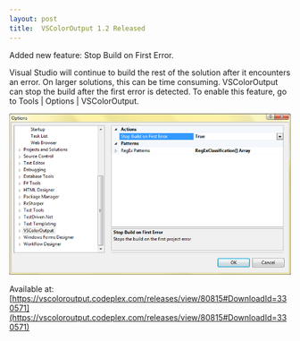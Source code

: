 ```yaml
---
layout: post
title:  VSColorOutput 1.2 Released
---
```

Added new feature: Stop Build on First Error.

Visual Studio will continue to build the rest of the solution after it encounters an error. On larger solutions, this can be time consuming. VSColorOutput can stop the build after the first error is detected. To enable this feature, go to Tools | Options | VSColorOutput.

![image](/cdn/images/blog/VSColorOput-1.2-Released_F565/image.png)

Available at: [https://vscoloroutput.codeplex.com/releases/view/80815#DownloadId=330571](https://vscoloroutput.codeplex.com/releases/view/80815#DownloadId=330571)
